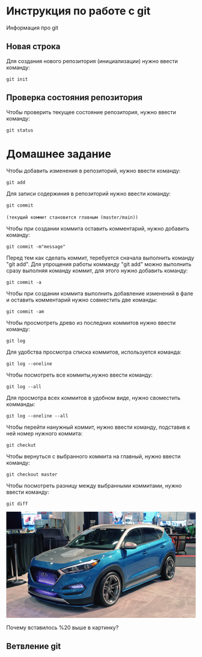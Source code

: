 # Инструкция по работе с git

Информация про git

## Новая строка

Для создания нового репозитория (инициализации) нужно ввести команду:

    git init

## Проверка состояния репозитория

Чтобы проверить текущее состояние репозитория, нужно ввести команду:

    git status

# Домашнее задание

Чтобы добавить изменения в репозиторий, нужно ввести команду:

    git add

Для записи содержиния в репозиторий нужно ввести команду:

    git commit

    (текущий коммит становится главным (master/main))

Чтобы при создании коммита оставить комментарий, нужно добавить команду:

    git commit -m"message"

Перед тем как сделать коммит, теребуется сначала выполнить команду "git add". Для упрощения работы комманду "git add" можно выполнить сразу выполняя команду коммит, для этого нужно добавить команду:

    git commit -a

Чтобы при создании коммита выполнить добавление изменений в фале и оставить комментарий нужно совместить две команды:

    git commit -am

Чтобы просмотреть древо из последних коммитов нужно ввести команду:

    git log

Для удобства просмотра списка коммитов, используется команда:

    git log --oneline

Чтобы посмотреть все коммиты,нужно ввести команду:

    git log --all

Для просмотра всех коммитов в удобном виде, нужно своместить комманды:

    git log --oneline --all

Чтобы перейти нанужный коммит, нужно ввести команду, подставив к ней номер нужного коммита:

    git checkut

Чтобы вернуться с выбранного коммита на главный, нужно ввести команду:

    git checkout master

Чтобы посмотреть разницу между выбранными коммитами, нужно ввести команду:

    git diff

![Best car](Hyundai_Tucson%20_Sport.jpg)

Почему вставилось %20 выше в картинку?

## Ветвление git